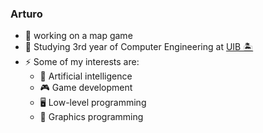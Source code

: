 ### Arturo

- 🔭 working on a map game
- 🌱 Studying 3rd year of Computer Engineering at [UIB 🏝️](https://www.uib.eu)
- ⚡ Some of my interests are:
  - 🤖 Artificial intelligence
  - 🎮 Game development
  - 🖥️ Low-level programming
  - 🎨 Graphics programming

